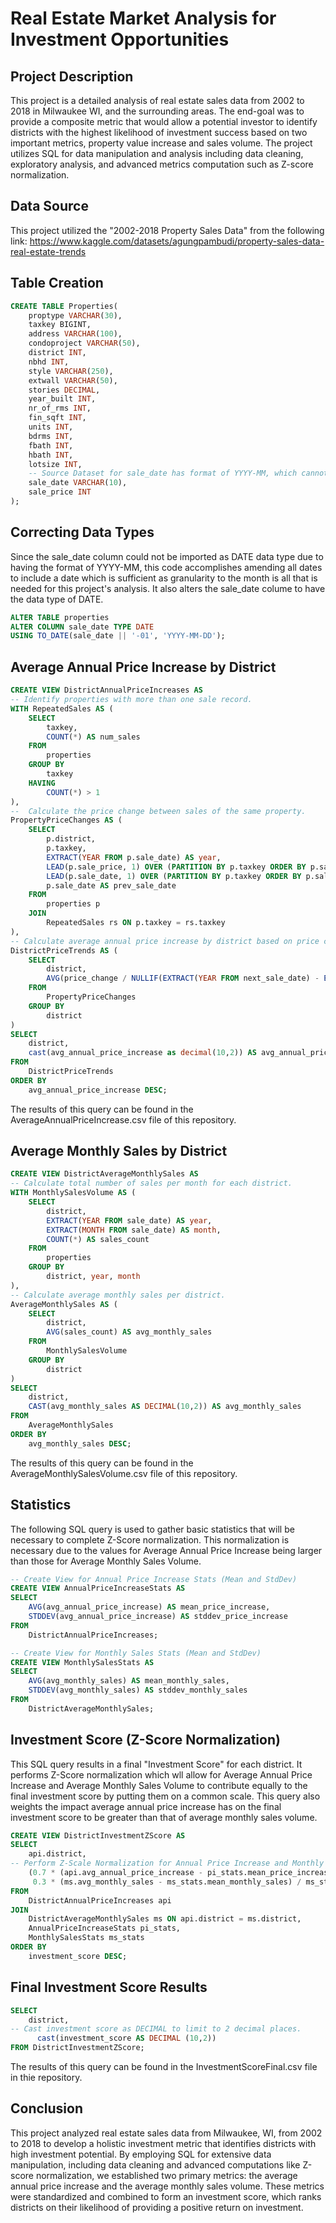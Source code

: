 # Real Estate Market Analysis for Investment Opportunities
## Project Description
This project is a detailed analysis of real estate sales data from 2002 to 2018 in Milwaukee WI, and the surrounding areas. The end-goal was to provide a composite metric that would allow a potential investor to identify districts with the highest likelihood of investment success based on two important metrics, property value increase and sales volume. The project utilizes SQL for data manipulation and analysis including data cleaning, exploratory analysis, and advanced metrics computation such as Z-score normalization.
## Data Source
This project utilized the "2002-2018 Property Sales Data" from the following link:
https://www.kaggle.com/datasets/agungpambudi/property-sales-data-real-estate-trends
## Table Creation
```sql
CREATE TABLE Properties(
	proptype VARCHAR(30),
	taxkey BIGINT,
	address VARCHAR(100),
	condoproject VARCHAR(50),
	district INT,
	nbhd INT,
	style VARCHAR(250),
	extwall VARCHAR(50),
	stories DECIMAL,
	year_built INT,
	nr_of_rms INT,
	fin_sqft INT,
	units INT,
	bdrms INT,
	fbath INT,
	hbath INT,
	lotsize INT,
	-- Source Dataset for sale_date has format of YYYY-MM, which cannot be imported as DATE data type.
	sale_date VARCHAR(10),
	sale_price INT
);
```
## Correcting Data Types
Since the sale_date column could not be imported as DATE data type due to having the format of YYYY-MM, this code accomplishes amending all dates to include a date which is sufficient as granularity to the month is all that is needed for this project's analysis. It also alters the sale_date colume to have the data type of DATE.
```sql
ALTER TABLE properties
ALTER COLUMN sale_date TYPE DATE
USING TO_DATE(sale_date || '-01', 'YYYY-MM-DD');
```
## Average Annual Price Increase by District
```sql
CREATE VIEW DistrictAnnualPriceIncreases AS
-- Identify properties with more than one sale record.
WITH RepeatedSales AS (
    SELECT
        taxkey,
        COUNT(*) AS num_sales
    FROM
        properties
    GROUP BY
        taxkey
    HAVING
        COUNT(*) > 1
),
--  Calculate the price change between sales of the same property.
PropertyPriceChanges AS (
    SELECT
        p.district,
        p.taxkey,
        EXTRACT(YEAR FROM p.sale_date) AS year,
        LEAD(p.sale_price, 1) OVER (PARTITION BY p.taxkey ORDER BY p.sale_date) - p.sale_price AS price_change,
        LEAD(p.sale_date, 1) OVER (PARTITION BY p.taxkey ORDER BY p.sale_date) AS next_sale_date,
        p.sale_date AS prev_sale_date
    FROM
        properties p
    JOIN 
        RepeatedSales rs ON p.taxkey = rs.taxkey
),
-- Calculate average annual price increase by district based on price changes.
DistrictPriceTrends AS (
    SELECT
        district,
        AVG(price_change / NULLIF(EXTRACT(YEAR FROM next_sale_date) - EXTRACT(YEAR FROM prev_sale_date), 0)) AS avg_annual_price_increase
    FROM
        PropertyPriceChanges
    GROUP BY
        district
)
SELECT
    district,
    cast(avg_annual_price_increase as decimal(10,2)) AS avg_annual_price_increase
FROM
    DistrictPriceTrends
ORDER BY
    avg_annual_price_increase DESC;
```
The results of this query can be found in the AverageAnnualPriceIncrease.csv file of this repository.
## Average Monthly Sales by District 
```sql
CREATE VIEW DistrictAverageMonthlySales AS
-- Calculate total number of sales per month for each district.
WITH MonthlySalesVolume AS (
    SELECT
        district,
        EXTRACT(YEAR FROM sale_date) AS year,
        EXTRACT(MONTH FROM sale_date) AS month,
        COUNT(*) AS sales_count
    FROM
        properties
    GROUP BY
        district, year, month
),
-- Calculate average monthly sales per district.
AverageMonthlySales AS (
    SELECT
        district,
        AVG(sales_count) AS avg_monthly_sales
    FROM
        MonthlySalesVolume
    GROUP BY
        district
)
SELECT
    district,
    CAST(avg_monthly_sales AS DECIMAL(10,2)) AS avg_monthly_sales
FROM
    AverageMonthlySales
ORDER BY
    avg_monthly_sales DESC;
```
The results of this query can be found in the AverageMonthlySalesVolume.csv file of this repository.
## Statistics
The following SQL query is used to gather basic statistics that will be necessary to complete Z-Score normalization. This normalization is necessary due to the values for Average Annual Price Increase being larger than those for Average Monthly Sales Volume.
```sql
-- Create View for Annual Price Increase Stats (Mean and StdDev)
CREATE VIEW AnnualPriceIncreaseStats AS
SELECT
    AVG(avg_annual_price_increase) AS mean_price_increase,
    STDDEV(avg_annual_price_increase) AS stddev_price_increase
FROM
    DistrictAnnualPriceIncreases;

-- Create View for Monthly Sales Stats (Mean and StdDev)
CREATE VIEW MonthlySalesStats AS
SELECT
    AVG(avg_monthly_sales) AS mean_monthly_sales,
    STDDEV(avg_monthly_sales) AS stddev_monthly_sales
FROM
    DistrictAverageMonthlySales;
```
## Investment Score (Z-Score Normalization)
This SQL query results in a final "Investment Score" for each district. It performs Z-Score normalization which wll allow for Average Annual Price Increase and Average Monthly Sales Volume to contribute equally to the final investment score by putting them on a common scale. This query also weights the impact average annual price increase has on the final investment score to be greater than that of  average monthly sales volume. 
```sql
CREATE VIEW DistrictInvestmentZScore AS
SELECT
    api.district,
-- Perform Z-Scale Normalization for Annual Price Increase and Monthly Sales. Also introduce weighting (70% annual price increase, 30% average monthly sales)
    (0.7 * (api.avg_annual_price_increase - pi_stats.mean_price_increase) / pi_stats.stddev_price_increase +
     0.3 * (ms.avg_monthly_sales - ms_stats.mean_monthly_sales) / ms_stats.stddev_monthly_sales) AS investment_score
FROM
    DistrictAnnualPriceIncreases api
JOIN
    DistrictAverageMonthlySales ms ON api.district = ms.district,
    AnnualPriceIncreaseStats pi_stats,
    MonthlySalesStats ms_stats
ORDER BY
    investment_score DESC;
```
## Final Investment Score Results
```sql
SELECT 
	district,
-- Cast investment score as DECIMAL to limit to 2 decimal places.
	  cast(investment_score AS DECIMAL (10,2)) 
FROM DistrictInvestmentZScore;
```
The results of this query can be found in the InvestmentScoreFinal.csv file in thie repository.
## Conclusion
This project analyzed real estate sales data from Milwaukee, WI, from 2002 to 2018 to develop a holistic investment metric that identifies districts with high investment potential. By employing SQL for extensive data manipulation, including data cleaning and advanced computations like Z-score normalization, we established two primary metrics: the average annual price increase and the average monthly sales volume. These metrics were standardized and combined to form an investment score, which ranks districts on their likelihood of providing a positive return on investment.
